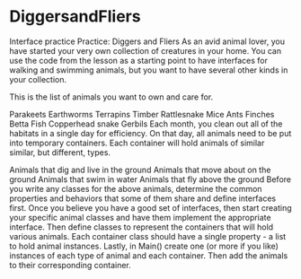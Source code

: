 # DiggersandFliers
Interface practice
Practice: Diggers and Fliers
As an avid animal lover, you have started your very own collection of creatures in your home. You can use the code from the lesson as a starting point to have interfaces for walking and swimming animals, but you want to have several other kinds in your collection.

This is the list of animals you want to own and care for.

Parakeets
Earthworms
Terrapins
Timber Rattlesnake
Mice
Ants
Finches
Betta Fish
Copperhead snake
Gerbils
Each month, you clean out all of the habitats in a single day for efficiency. On that day, all animals need to be put into temporary containers. Each container will hold animals of similar similar, but different, types.

Animals that dig and live in the ground
Animals that move about on the ground
Animals that swim in water
Animals that fly above the ground
Before you write any classes for the above animals, determine the common properties and behaviors that some of them share and define interfaces first.
Once you believe you have a good set of interfaces, then start creating your specific animal classes and have them implement the appropriate interface.
Then define classes to represent the containers that will hold various animals. Each container class should have a single property - a list to hold animal instances.
Lastly, in Main() create one (or more if you like) instances of each type of animal and each container. Then add the animals to their corresponding container.
